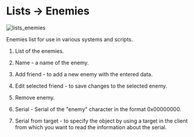 # Lists -> Enemies

![lists_enemies](http://www.imageup.ru/img290/2713069/tab_lists_enemies.png)

Enemies list for use in various systems and scripts.

1) List of the enemies.

2) Name - a name of the enemy.

3) Add friend - to add a new enemy with the entered data.

4) Edit selected friend - to save changes to the selected enemy.

5) Remove enemy.

6) Serial - Serial of the "enemy" character in the format 0x00000000.

7) Serial from target - to specify the object by using a target in the client from which you want to read the information about the serial.